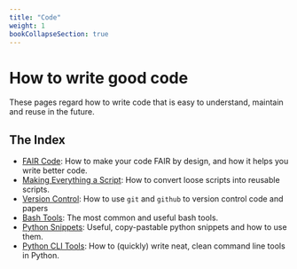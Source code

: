 ```yaml
---
title: "Code"
weight: 1
bookCollapseSection: true
---
```


# How to write good code

These pages regard how to write code that is easy to understand, maintain and reuse in the future.

## The Index
- [FAIR Code](/docs/code/fair_code.md): How to make your code FAIR by design, and how it helps you write better code.
- [Making Everything a Script](/docs/code/making_everyhing_a_script.md): How to convert loose scripts into reusable scripts.
- [Version Control](/docs/code/version_control.md): How to use `git` and `github` to version control code and papers
- [Bash Tools](/docs/code/bash_tools.md): The most common and useful bash tools.
- [Python Snippets](/docs/code/python/python_snippets.md): Useful, copy-pastable python snippets and how to use them.
- [Python CLI Tools](/docs/code/python/python_tools.md): How to (quickly) write neat, clean command line tools in Python.
